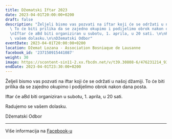 ```yaml
---
title: Džematski Iftar 2023
date: 2023-04-01T20:00:00+0200
draft: false
description: "Željeli bismo vas pozvati na iftar koji će se održati u našoj džamiji.\
  \ To će biti prilika da se zajedno okupimo i podijelimo obrok nakon dana posta.\n\
  \nIftar će aBd biti organiziran u subotu, 1. aprila, u 20 sati. \n\nRadujemo se\
  \ vašem dolasku.\n\nDžematski Odbor"
eventDate: 2023-04-01T20:00:00+0200
location: Džemat Lozana - Association Bosniaque de Lausanne
facebook_id: '237150915441087'
weight: 30
image: https://scontent-sin11-2.xx.fbcdn.net/v/t39.30808-6/476231214_935500385377228_3500090740640109385_n.jpg?_nc_cat=101&ccb=1-7&_nc_sid=9e60e4&_nc_ohc=ZMRQxvnXw8oQ7kNvwGiCqy-&_nc_oc=AdlL4XcaNWTGPjh980G1vkKqEII6mln5yko7aQsKX6vaOyHoY3a7MSVmseUC69uMqzI&_nc_zt=23&_nc_ht=scontent-sin11-2.xx&edm=ABTKTjYEAAAA&_nc_gid=_mepJDxp3zCY3RoZDHbckA&oh=00_AfbdJwG-N5m328jjiW8VK3gX7tM9kW-zo6XgoFHXQwO4tQ&oe=68BEDDDA
endDate: 2023-04-01T23:30:00+0200
---
```


Željeli bismo vas pozvati na iftar koji će se održati u našoj džamiji. To će biti prilika da se zajedno okupimo i podijelimo obrok nakon dana posta.

Iftar će aBd biti organiziran u subotu, 1. aprila, u 20 sati. 

Radujemo se vašem dolasku.

Džematski Odbor

---

Više informacija na [Facebook-u](https://facebook.com/events/237150915441087)